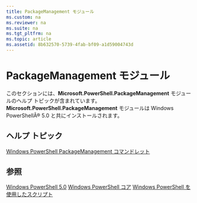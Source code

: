 ```yaml
---
title: PackageManagement モジュール
ms.custom: na
ms.reviewer: na
ms.suite: na
ms.tgt_pltfrm: na
ms.topic: article
ms.assetid: 8b632570-5739-4fab-bf09-a1d59004743d
---
```

# PackageManagement モジュール
このセクションには、**Microsoft.PowerShell.PackageManagement** モジュールのヘルプ トピックが含まれています。 **Microsoft.PowerShell.PackageManagement** モジュールは Windows PowerShellÂ® 5.0 と共にインストールされます。

## ヘルプ トピック
[Windows PowerShell PackageManagement コマンドレット](http://technet.microsoft.com/library/dn890706(v=wps.640).aspx)

## 参照
[Windows PowerShell 5.0](Windows-PowerShell-5.0.md)
[Windows PowerShell コア](https://technet.microsoft.com/en-us/library/4b75f1e4-f327-48f3-92ab-bf5435094d41)
[Windows PowerShell を使用したスクリプト](../../getting-started/fundamental/Scripting-with-Windows-PowerShell.md)



<!--HONumber=May16_HO2-->


